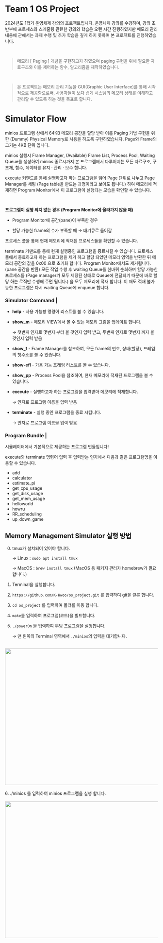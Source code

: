 # Team 1 OS Project

2024년도 1학기 운영체제 강의의 프로젝트입니다. 운영체제 강의를 수강하며, 강의 초반부에 프로세스와 스케줄링 관련한 강의와 학습은 오랜 시간 진행하였지만 메모리 관리 내용에 관해서는 과제 수행 및 추가 학습을 깊게 하지 못하여 본 프로젝트를 진행하였습니다.

<br/>

> 메모리 [ Paging ] 개념을 구현하고자 하였으며 paging 구현을 위해 필요한 자료구조와 이를 제어하는 함수, 알고리즘을 제작하였습니다.

<br/>

> 본 프로젝트는 메모리 관리 기능을 GUI(Graphic User Interface)를 통해 시각적으로 제공함으로써, 사용자들이 보다 쉽게 시스템의 메모리 상태를 이해하고 관리할 수 있도록 하는 것을 목표로 합니다.

# Simulator Flow

minios 프로그램 상에서 64KB 메모리 공간을 할당 받아 이를 Paging 기법 구현을 위한 (Dummy) Physical Memory로 사용을 하도록 구현하였습니다. Page와 Frame의 크기는 4KB 단위 입니다.

minios 실행시 Frame Manager, (Available) Frame List, Process Pool, Waiting Queue를 생성하여 minios 종료시까지 본 프로그램에서 다루어지는 모든 자료구조, 구조체, 함수, 데이터를 유지 · 관리 · 보수 합니다.

execute 커맨드를 통해 실행하고자 하는 프로그램을 읽어 Page 단위로 나누고 Page Manager를 세팅 (Page table을 만드는 과정이라고 보아도 됩니다.) 하여 메모리에 적재하면 Program Monitor에서 이 프로그램이 실행되는 모습을 확인할 수 있습니다.

<br/>

**프로그램이 실행 되지 않는 경우 (Program Monitor에 올라가지 않을 때)**

- Program Monitor에 공간(pane)이 부족한 경우

- 할당 가능한 frame의 수가 부족할 때 → 대기큐로 들어감
  <br/>

프로세스 풀을 통해 현재 메모리에 적재된 프로세스들을 확인할 수 있습니다.

terminate 커맨드를 통해 현재 실행중인 프로그램을 종료시킬 수 있습니다. 프로세스 풀에서 종료하고자 하는 프로그램을 제거 하고 할당 되었던 메모리 영역을 반환한 뒤 메모리 공간의 값을 0x00 으로 초기화 합니다. Program Monitor에서도 제거됩니다. (pane 공간을 반환) 모든 작업 수행 후 waiting Queue를 한바퀴 순회하며 할당 가능한 프로세스들 (Page manager가 모두 세팅된 상태로 Queue에 전달되기 때문에 바로 할당 하는 로직만 수행해 주면 됩니다.) 을 모두 메모리에 적재 합니다. 이 때도 적재 불가능한 프로그램은 다시 waiting Queue에 enqueue 합니다.

### Simulator Command |

- **help** - 사용 가능항 명령어 리스트를 볼 수 있습니다.

- **show_m** - 메모리 VIEW에서 볼 수 있는 매모리 그림을 업데이트 합니다.

  → 첫번째 인자로 몇번지 부터 볼 것인지 입력 받고, 두번째 인자로 몇번지 까지 볼 것인지 입력 받음

- **show_f** - Frame Manager를 참조하여, 모든 frame의 번호, 상태(할당), 프레임의 첫주소를 볼 수 있습니다.

- **show-efl** - 가용 가능 프레임 리스트를 볼 수 있습니다.

- **show_pp** - Process Pool을 참조하여, 현재 메모리에 적재된 프로그램을 볼 수 있습니다.

- **execute** - 실행하고자 하는 프로그램을 입력받아 메모리에 적재합니다.

  → 인자로 프로그램 이름을 입력 받음

- **terminate** - 실행 중인 프로그램을 종료 시킵니다.

  → 인자로 프로그램 이름을 입력 받음

### Program Bundle |

시뮬레이터에서 기본적으로 제공하는 프로그램 번들입니다!

execute와 terminate 명령어 입력 후 입력받는 인자에서 다음과 같은 프로그램명을 이용할 수 있습니다.

- add
- calculator
- estimate_pi
- get_cpu_usage
- get_disk_usage
- get_mem_usage
- helloworld
- howru
- RR_scheduling
- up_down_game

## Memory Management Simulator 실행 방법

0. tmux가 설치되어 있어야 합니다.

   → Linux : `sudo apt install tmux`

   → MacOS : `brew install tmux` (MacOS 용 패키지 관리자 homebrew가 필요합니다.)

1. Terminal을 실행합니다.

2. `https://github.com/K-Hwoo/os_project.git` 를 입력하여 git을 클론 합니다.

3. `cd os_project` 를 입력하여 폴더를 이동 합니다.

4. `make`를 입력하여 프로그램(코드)을 빌드합니다.

5. `./powerOn` 을 입력하여 부팅 프로그램을 실행합니다.

   → 맨 왼쪽의 Terminal 영역에서 `./minios`의 입력을 대기합니다.

<br/>

<img src="https://github.com/K-Hwoo/os_project/assets/91537166/1659d564-a605-4b5d-ba05-9fc7c0577e37" width="700"  height="450">

<br/>
<br/>
6.  ./minios 를 입력하여 minios 프로그램을 실행 합니다.

<br/>
<br/>
<img src="https://github.com/K-Hwoo/os_project/assets/91537166/b5f0b0f4-7eab-4297-b669-71a64af37451" width="700"  height="450">
